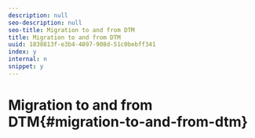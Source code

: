 ```yaml
---
description: null
seo-description: null
seo-title: Migration to and from DTM
title: Migration to and from DTM
uuid: 1838813f-e3b4-4897-908d-51c0bebff341
index: y
internal: n
snippet: y
---
```


# Migration to and from DTM{#migration-to-and-from-dtm}

